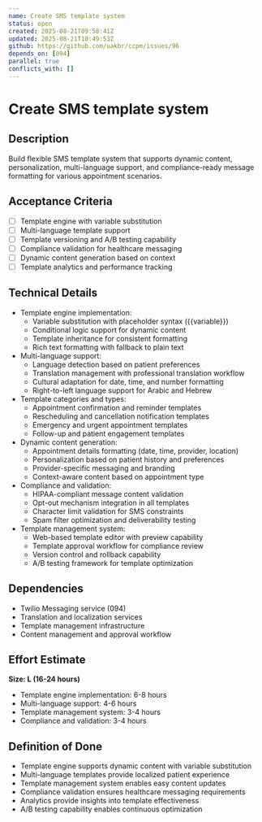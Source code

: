 ```yaml
---
name: Create SMS template system
status: open
created: 2025-08-21T09:58:41Z
updated: 2025-08-21T10:49:53Z
github: https://github.com/uakbr/ccpm/issues/96
depends_on: [094]
parallel: true
conflicts_with: []
---
```


# Create SMS template system

## Description
Build flexible SMS template system that supports dynamic content, personalization, multi-language support, and compliance-ready message formatting for various appointment scenarios.

## Acceptance Criteria
- [ ] Template engine with variable substitution
- [ ] Multi-language template support
- [ ] Template versioning and A/B testing capability
- [ ] Compliance validation for healthcare messaging
- [ ] Dynamic content generation based on context
- [ ] Template analytics and performance tracking

## Technical Details
- Template engine implementation:
  - Variable substitution with placeholder syntax ({{variable}})
  - Conditional logic support for dynamic content
  - Template inheritance for consistent formatting
  - Rich text formatting with fallback to plain text
- Multi-language support:
  - Language detection based on patient preferences
  - Translation management with professional translation workflow
  - Cultural adaptation for date, time, and number formatting
  - Right-to-left language support for Arabic and Hebrew
- Template categories and types:
  - Appointment confirmation and reminder templates
  - Rescheduling and cancellation notification templates
  - Emergency and urgent appointment templates
  - Follow-up and patient engagement templates
- Dynamic content generation:
  - Appointment details formatting (date, time, provider, location)
  - Personalization based on patient history and preferences
  - Provider-specific messaging and branding
  - Context-aware content based on appointment type
- Compliance and validation:
  - HIPAA-compliant message content validation
  - Opt-out mechanism integration in all templates
  - Character limit validation for SMS constraints
  - Spam filter optimization and deliverability testing
- Template management system:
  - Web-based template editor with preview capability
  - Template approval workflow for compliance review
  - Version control and rollback capability
  - A/B testing framework for template optimization

## Dependencies
- Twilio Messaging service (094)
- Translation and localization services
- Template management infrastructure
- Content management and approval workflow

## Effort Estimate
**Size: L (16-24 hours)**
- Template engine implementation: 6-8 hours
- Multi-language support: 4-6 hours
- Template management system: 3-4 hours
- Compliance and validation: 3-4 hours

## Definition of Done
- Template engine supports dynamic content with variable substitution
- Multi-language templates provide localized patient experience
- Template management system enables easy content updates
- Compliance validation ensures healthcare messaging requirements
- Analytics provide insights into template effectiveness
- A/B testing capability enables continuous optimization
